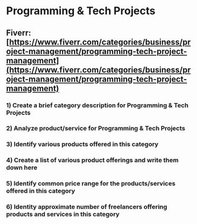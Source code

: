 # Programming & Tech Projects
## Fiverr: [https://www.fiverr.com/categories/business/project-management/programming-tech-project-management](https://www.fiverr.com/categories/business/project-management/programming-tech-project-management)
### 1) Create a brief category description for Programming & Tech Projects
### 2) Analyze product/service for Programming & Tech Projects
### 3) Identify various products offered in this category
### 4) Create a list of various product offerings and write them down here
### 5) Identify common price range for the products/services offered in this category
### 6) Identity approximate number of freelancers offering products and services in this category
